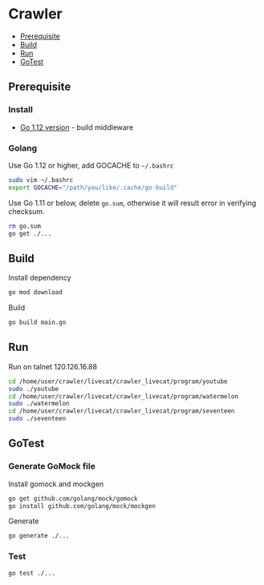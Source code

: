 # Crawler

- [Prerequisite](#prerequisite)
- [Build](#build)
- [Run](#run)
- [GoTest](#gotest)
  

## Prerequisite

### Install

- [Go 1.12 version](https://golang.org/dl/) - build middleware

### Golang

Use Go 1.12 or higher, add GOCACHE to `~/.bashrc`

```sh
sudo vim ~/.bashrc
export GOCACHE="/path/you/like/.cache/go-build"
```

Use Go 1.11 or below, delete `go.sum`, otherwise it will result error in verifying checksum.

```sh
rm go.sum
go get ./...
```

## Build

Install dependency

```sh
go mod download
```

Build

```sh
go build main.go
```

## Run

Run on talnet 120.126.16.88

```sh
cd /home/user/crawler/livecat/crawler_livecat/program/youtube
sudo ./youtube
cd /home/user/crawler/livecat/crawler_livecat/program/watermelon
sudo ./watermelon
cd /home/user/crawler/livecat/crawler_livecat/program/seventeen
sudo ./seventeen
```

## GoTest

### Generate GoMock file

Install gomock and mockgen

```sh
go get github.com/golang/mock/gomock
go install github.com/golang/mock/mockgen
```

Generate

```sh
go generate ./...
```

### Test

```sh
go test ./...
```